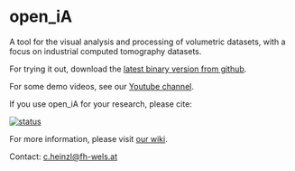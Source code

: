 # open\_iA

A tool for the visual analysis and processing of volumetric datasets, with a focus on industrial computed tomography datasets.

For trying it out, download the [latest binary version from github](https://github.com/3dct/open_iA/releases/latest).

For some demo videos, see our [Youtube channel](https://www.youtube.com/channel/UCbQ8NEUygLvBzLUwdDZvclw).

If you use open\_iA for your research, please cite:

[![status](http://joss.theoj.org/papers/efb86983da60c89c5e7ef74479be45c6/status.svg)](http://joss.theoj.org/papers/efb86983da60c89c5e7ef74479be45c6)

For more information, please visit [our wiki](https://github.com/3dct/open_ia/wiki).

Contact: c.heinzl@fh-wels.at 
